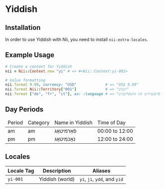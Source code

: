 <!-- This file has been generated. Source: src/docs/languages/_template.md.erb -->

# Yiddish

## Installation

In order to use Yiddish with Nii, you need to install `nii-extra-locales`.

## Example Usage

``` ruby
# Create a context for Yiddish
nii = Nii::Context.new "yi" # => #<Nii::Context:yi-001>

# Value formatting
nii.format 9.99, currency: "USD"             # => "US$ 9.99"
nii.format Nii::Territory["001"]             # => "וועלט"
nii.format ["de", "fr", "it"], as: :language # => "דײַטש, פֿראַנצויזיש און איטאַליעניש"
```

## Day Periods


<table>
  <thead>
    <tr>
      <td>Period</td>
      <td>Category</td>
      <td>Name in Yiddish</td>
      <td>Time of Day</td>
    </tr>
  </thead>
  <tbody>
    <tr>
      <td>am</td>
      <td>am</td>
      <td>פֿאַרמיטאָג</td>
      <td>00:00 to 12:00</td>
    </tr>
    <tr>
      <td>pm</td>
      <td>pm</td>
      <td>נאָכמיטאָג</td>
      <td>12:00 to 24:00</td>
    </tr>
  </tbody>
</table>



## Locales

<table>
  <thead>
    <tr>
      <th>Locale Tag</th>
      <th>Description</th>
      <th>Aliases</th>
    </tr>
  </thead>
  <tbody>
    <tr>
      <td><code>yi-001</code></td>
      <td>Yiddish (world)</td>
      <td><code>yi</code>, <code>ji</code>, <code>ydd</code>, and <code>yid</code></td>
    </tr>
  </tbody>
</table>

